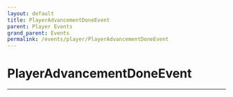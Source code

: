 ```yaml
---
layout: default
title: PlayerAdvancementDoneEvent
parent: Player Events
grand_parent: Events
permalink: /events/player/PlayerAdvancementDoneEvent
---
```


# PlayerAdvancementDoneEvent

---
